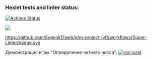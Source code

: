 ### Hexlet tests and linter status:
[![Actions Status](https://github.com/Evgenii17web/php-project-lvl1/workflows/hexlet-check/badge.svg)](https://github.com/Evgenii17web/php-project-lvl1/actions)

<a href="https://codeclimate.com/github/Evgenii17web/php-project-lvl1/maintainability"><img src="https://api.codeclimate.com/v1/badges/006f66382ad5de4a190b/maintainability" /></a>

https://github.com/Evgenii17web/php-project-lvl1/workflows/Super-Linter/badge.svg

Демонстрация игры "Определение четного числа".
[![asciicast](https://asciinema.org/a/iyFskA79YdgYcFFDedH7XsqDz.svg)](https://asciinema.org/a/iyFskA79YdgYcFFDedH7XsqDz)
